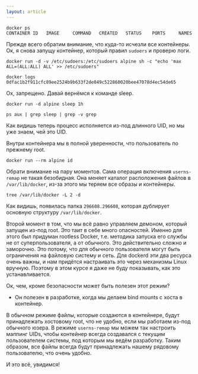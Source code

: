 ```yaml
---
layout: article
---
```


```
docker ps
CONTAINER ID   IMAGE     COMMAND   CREATED   STATUS    PORTS     NAMES
```

Прежде всего обратим внимание, что куда-то исчезли все контейнеры. Ок, я снова запущу контейнер, который правил `sudoers` и проверю логи.

```
docker run -d -v /etc/sudoers:/etc/sudoers alpine sh -c "echo 'max    ALL=(ALL:ALL) ALL' >> /etc/sudoers"
```

```
docker logs 0dfac1b2f911cfc89ee2524b9b633f2de049c522860020bee47078d4ec54de65
```

Ох, запрещено. Давай вернёмся к команде sleep.

```
docker run -d alpine sleep 1h
```

```
ps aux | grep sleep | grep -v grep
```

Как видишь теперь процесс исполняется из-под длинного UID, но мы уже знаем, чей это UID.

Внутри контейнера мы в полной уверенности, что пользователь по прежнему root.

```
docker run --rm alpine id
```

Обрати внимание на пару моментов. Сама операция включения `userns-remap` не такая безобидная. Она меняет каталог расположения файлов в `/var/lib/docker`, из-за этого мы теряем все образы и контейнеры.

```
tree /var/lib/docker -L 2 -d
```

Как видишь, появилась папка `296608.296608`, которая дублирует основную структуру `/var/lib/docker`.

Второй момент в том, что мы всё равно управляем демоном, который запущен из-под root. Это таит в себе много опасностей. Именно для этого был придуман rootless Docker, т.е. методика запуска его службы не от суперпользователя, а от обычного. Это действительно сложно и заморочно. Это потому, что для обычного пользователя могут быть ограничения на файловую систему и сеть. Для dockerd эти два ресурса очень важны, и нам придётся настраивать это через механизмы Linux вручную. Поэтому в этом курсе я даже не буду показывать, как это устанавливается.

Ок, чем, кроме безопасности может быть полезен этот режим? 

 - Он полезен в разработке, когда мы делаем bind mounts с хоста в контейнер.

В обычном режиме файлы, которые создаются в контейнере, будут принадлежать хостовому root, что не удобно, если мы работаем из-под обычного юзера. В режиме `userns-remap` мы можем так настроить маппинг UIDs, чтобы контейнер всегда создавался с текущим пользователем системы, под которым мы ведём разработку. Таким образом, все файлы всегда будут принадлежать нашему рядовому пользователю, что очень удобно.

И это всё, увидимся!
